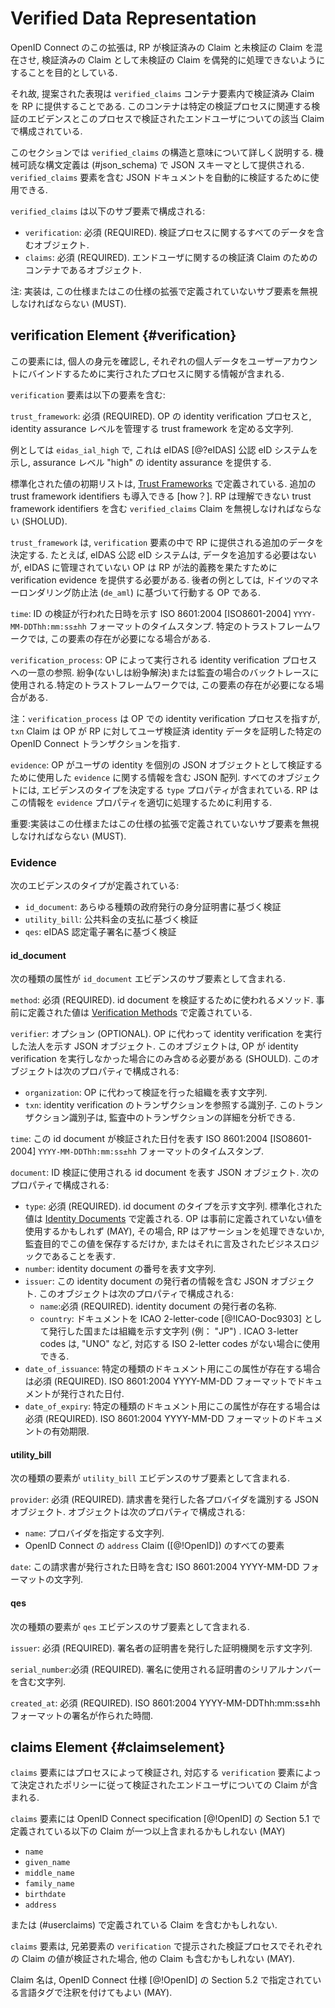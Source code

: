 # Verified Data Representation 

<!-- This extension to OpenID Connect wants to ensure that RPs cannot mix up verified and unverified Claims and incidentally process unverified Claims as verified Claims. -->
OpenID Connect のこの拡張は, RP が検証済みの Claim と未検証の Claim を混在させ, 検証済みの Claim として未検証の Claim を偶発的に処理できないようにすることを目的としている.

<!-- The representation proposed therefore provides the RP with the verified Claims within a container element `verified_claims`. This container is composed of the verification evidence related to a certain verification process and the corresponding Claims about the End-User which were verified in this process. -->
それ故, 提案された表現は `verified_claims` コンテナ要素内で検証済み Claim を RP に提供することである. このコンテナは特定の検証プロセスに関連する検証のエビデンスとこのプロセスで検証されたエンドユーザについての該当 Claim で構成されている.

<!-- This section explains the structure and meaning of `verified_claims` in detail. A machine-readable syntax definition is given as JSON schema in (#json_schema). It can be used to automatically validate JSON documents containing a  `verified_claims` element. --> 
このセクションでは `verified_claims` の構造と意味について詳しく説明する. 機械可読な構文定義は (#json_schema) で JSON スキーマとして提供される. `verified_claims` 要素を含む JSON ドキュメントを自動的に検証するために使用できる.

<!-- `verified_claims` consists of the following sub-elements: -->
`verified_claims` は以下のサブ要素で構成される:

<!--
* `verification`: REQUIRED. Object that contains all data about the verification process.
* `claims`: REQUIRED. Object that is the container for the verified Claims about the End-User.
-->
* `verification`: 必須 (REQUIRED). 検証プロセスに関するすべてのデータを含むオブジェクト.
* `claims`: 必須 (REQUIRED). エンドユーザに関するの検証済 Claim のためのコンテナであるオブジェクト.

<!-- Note: implementations MUST ignore any sub-element not defined in this specification or extensions of this specification. -->
注: 実装は, この仕様またはこの仕様の拡張で定義されていないサブ要素を無視しなければならない (MUST).

## verification Element {#verification}

<!-- This element contains the information about the process conducted to verify a person's identity and bind the respective person data to a user account. -->
この要素には, 個人の身元を確認し, それぞれの個人データをユーザーアカウントにバインドするために実行されたプロセスに関する情報が含まれる.

<!-- The `verification` element consists of the following elements: --> 
`verification` 要素は以下の要素を含む:

<!-- `trust_framework`: REQUIRED. String determing the trust framework governing the identity verification process and the identity assurance level of the OP. --> 
`trust_framework`: 必須 (REQUIRED). OP の identity verification プロセスと, identity assurance レベルを管理する trust framework を定める文字列.

<!-- An example value is `eidas_ial_high`, which denotes a notified eID system under eIDAS [@?eIDAS] providing identity assurance at level of assurance "High". -->
例としては `eidas_ial_high` で, これは eIDAS [@?eIDAS] 公認 eID システムを示し, assurance レベル "high" の identity assurance を提供する.

<!-- An initial list of standardized values is defined in [Trust Frameworks](#predefined_values_tf). Additional trust framework identifiers can be introduced [how?]. RPs SHOULD ignore `verified_claims` claims containing a trust framework id they don't understand. -->
標準化された値の初期リストは, [Trust Frameworks](#predefined_values_tf) で定義されている. 追加の trust framework identifiers も導入できる [how？]. RP は理解できない trust framework identifiers を含む `verified_claims` Claim を無視しなければならない (SHOLUD).

<!-- The `trust_framework` value determines what further data is provided to the RP in the `verification` element. A notified eID system under eIDAS, for example, would not need to provide any further data whereas an OP not governed by eIDAS would need to provide verification evidence in order to allow the RP to fulfill its legal obligations. An example of the latter is an OP acting under the German Anti-Money laundering law (`de_aml`). -->
`trust_framework` は, `verification` 要素の中で RP に提供される追加のデータを決定する. たとえば, eIDAS 公認 eID システムは, データを追加する必要はないが, eIDAS に管理されていない OP は RP が法的義務を果たすために verification evidence を提供する必要がある. 後者の例としては, ドイツのマネーロンダリング防止法 (`de_aml`) に基づいて行動する OP である.

<!-- `time`: Time stamp in ISO 8601:2004 [ISO8601-2004] `YYYY-MM-DDThh:mm:ss±hh` format representing the date and time when identity verification took place. Presence of this element might be required for certain trust frameworks. -->
`time`: ID の検証が行われた日時を示す ISO 8601:2004 [ISO8601-2004] `YYYY-MM-DDThh:mm:ss±hh` フォーマットのタイムスタンプ. 特定のトラストフレームワークでは, この要素の存在が必要になる場合がある.

<!-- `verification_process`: Unique reference to the identity verification process as performed by the OP. Used for backtracing in case of disputes or audits. Presence of this element might be required for certain trust frameworks. -->
`verification_process`: OP によって実行される identity verification プロセスへの一意の参照. 紛争(ないしは紛争解決)または監査の場合のバックトレースに使用される.特定のトラストフレームワークでは, この要素の存在が必要になる場合がある.

<!-- Note: While `verification_process` refers to the identity verification process at the OP, the `txn` claim refers to a particular OpenID Connect transaction in which the OP attested the user's verified identity data towards a RP. -->
注：`verification_process` は OP での identity verification プロセスを指すが, `txn` Claim は OP が RP に対してユーザ検証済 identity データを証明した特定の OpenID Connect トランザクションを指す.

<!-- `evidence` is a JSON array containing information about the evidence the OP used to verify the user's identity as separate JSON objects. Every object contains the property `type` which determines the type of the evidence. The RP uses this information to process the `evidence` property appropriately. -->
`evidence`: OP がユーザの identity を個別の JSON オブジェクトとして検証するために使用した `evidence` に関する情報を含む JSON 配列. すべてのオブジェクトには, エビデンスのタイプを決定する `type` プロパティが含まれている. RP はこの情報を `evidence` プロパティを適切に処理するために利用する.

<!-- Important: implementations MUST ignore any sub-element not defined in this specification or extensions of this specification. -->
重要:実装はこの仕様またはこの仕様の拡張で定義されていないサブ要素を無視しなければならない (MUST).

### Evidence 

<!-- The following types of evidence are defined: -->
次のエビデンスのタイプが定義されている:

<!--
* `id_document`: verification based on any kind of government issued identity document
* `utility_bill`: verification based on a utility bill
* `qes`: verification based on a eIDAS Qualified Electronic Signature
* -->
* `id_document`: あらゆる種類の政府発行の身分証明書に基づく検証
* `utility_bill`: 公共料金の支払に基づく検証
* `qes`: eIDAS 認定電子署名に基づく検証

#### id_document

<!-- The following elements are contained in an `id_document` evidence sub-element. --> 
次の種類の属性が `id_document` エビデンスのサブ要素として含まれる.

<!-- `method`: REQUIRED. The method used to verify the id document. Predefined values are given in  [Verification Methods](#predefined_values_vm) -->
`method`: 必須 (REQUIRED). id document を検証するために使われるメソッド. 事前に定義された値は [Verification Methods](#predefined_values_vm) で定義されている.

<!-- `verifier`: OPTIONAL. A JSON object denoting the legal entity that performed the identity verification on behalf of the OP. This object SHOULD only be included if the OP did not perform the identity verification itself. This object consists of the following properties: -->
`verifier`: オプション (OPTIONAL). OP に代わって identity verification を実行した法人を示す JSON オブジェクト. このオブジェクトは, OP が identity verification を実行しなかった場合にのみ含める必要がある (SHOULD). このオブジェクトは次のプロパティで構成される:

<!-- 
* `organization`: String denoting the organization which performed the verification on behalf of the OP.
* `txn`: identifier refering to the identity verification transaction. This transaction identifier can be resolved into transaction details during an audit.
-->
* `organization`: OP に代わって検証を行った組織を表す文字列.
* `txn`: identity verification のトランザクションを参照する識別子. このトランザクション識別子は, 監査中のトランザクションの詳細を分析できる.

<!-- `time`: Time stamp in ISO 8601:2004 [ISO8601-2004] `YYYY-MM-DDThh:mm:ss±hh` format representing the date when this id document was verified. --> 
`time`: この id document が検証された日付を表す ISO 8601:2004 [ISO8601-2004] `YYYY-MM-DDThh:mm:ss±hh` フォーマットのタイムスタンプ.

<!-- `document`: A JSON object representing the id document used to perform the id verification. It consists of the following properties: -->
`document`: ID 検証に使用される id document を表す JSON オブジェクト. 次のプロパティで構成される:

<!--
* `type`: REQUIRED. String denoting the type of the id document. Standardized values are defined in [Identity Documents](#predefined_values_idd). The OP MAY use other than the predefined values in which case the RPs will either be unable to process the assertion, just store this value for audit purposes, or apply bespoken business logic to it.
* `number`: String representing the number of the identity document.
* `issuer`: A JSON object containg information about the issuer of this identity document. This object consists of the following properties:
	*  `name`: REQUIRED. Designation of the issuer of the identity document
	*  `country`: String denoting the country or organization that issued the document as ICAO 2-letter-code [@!ICAO-Doc9303], e.g. "JP". ICAO 3-letter codes MAY be used when there is no corresponding ISO 2-letter code, such as "UNO".
* `date_of_issuance`: REQUIRED if this attribute exists for the particular type of document. The date the document was issued as ISO 8601:2004 YYYY-MM-DD format.
* `date_of_expiry`: REQUIRED if this attribute exists for the particular type of document. The date the document will expire as ISO 8601:2004 YYYY-MM-DD format.
-->
* `type`: 必須 (REQUIRED). id document のタイプを示す文字列. 標準化された値は [Identity Documents](#predefined_values_idd) で定義される. OP は事前に定義されていない値を使用するかもしれず (MAY), その場合, RP はアサーションを処理できないか, 監査目的でこの値を保存するだけか, またはそれに言及されたビジネスロジックであることを表す.
* `number`: identity document の番号を表す文字列.
* `issuer`: この identity document の発行者の情報を含む JSON オブジェクト. このオブジェクトは次のプロパティで構成される:
	*  `name`:必須 (REQUIRED). identity document の発行者の名称.
	*  `country`: ドキュメントを ICAO 2-letter-code [@!ICAO-Doc9303] として発行した国または組織を示す文字列 (例： "JP") . ICAO 3-letter codes は, "UNO" など, 対応する ISO 2-letter codes がない場合に使用できる.
* `date_of_issuance`: 特定の種類のドキュメント用にこの属性が存在する場合は必須 (REQUIRED). ISO 8601:2004 YYYY-MM-DD フォーマットでドキュメントが発行された日付.
* `date_of_expiry`: 特定の種類のドキュメント用にこの属性が存在する場合は必須 (REQUIRED). ISO 8601:2004 YYYY-MM-DD フォーマットのドキュメントの有効期限.

#### utility_bill

<!-- The following elements are contained in a `utility_bill` evidence sub-element. --> 
次の種類の要素が `utility_bill` エビデンスのサブ要素として含まれる.

<!-- `provider`: REQUIRED. A JSON object identifying the respective provider that issued the bill. The object consists of the following properties: -->
`provider`: 必須 (REQUIRED). 請求書を発行した各プロバイダを識別する JSON オブジェクト. オブジェクトは次のプロパティで構成される:

<!--
* `name`: A String designating the provider.
* All elements of the OpenID Connect `address` Claim ([@!OpenID])
-->
* `name`: プロバイダを指定する文字列.
* OpenID Connect の `address` Claim ([@!OpenID]) のすべての要素

<!-- `date`: A ISO 8601:2004 YYYY-MM-DD formatted string containing the date when this bill was issued. -->
`date`: この請求書が発行された日時を含む ISO 8601:2004 YYYY-MM-DD フォーマットの文字列.

#### qes

<!-- The following elements are contained in a `qes` evidence sub-element. --> 
次の種類の要素が `qes` エビデンスのサブ要素として含まれる.

<!-- `issuer`: REQUIRED. A String denoting the certification authority that issued the signer's certificate. --> 
`issuer`: 必須 (REQUIRED). 署名者の証明書を発行した証明機関を示す文字列.

<!-- `serial_number`: REQUIRED. String containing the serial number of the certificate used to sign. -->
`serial_number`:必須 (REQUIRED). 署名に使用される証明書のシリアルナンバーを含む文字列.

<!-- `created_at`: REQUIRED. The time the signature was created as ISO 8601:2004 YYYY-MM-DDThh:mm:ss±hh format. -->
`created_at`: 必須 (REQUIRED).  ISO 8601:2004 YYYY-MM-DDThh:mm:ss±hh フォーマットの署名が作られた時間.


## claims Element {#claimselement}

<!-- The `claims` element contains the claims about the End-User which were verified by the process and according to the policies determined by the corresponding `verification` element. -->
`claims` 要素にはプロセスによって検証され, 対応する `verification` 要素によって決定されたポリシーに従って検証されたエンドユーザについての Claim が含まれる.

<!-- The `claims` element MAY contain one or more of the following Claims as defined in Section 5.1 of the OpenID Connect specification [@!OpenID] -->
`claims` 要素には OpenID Connect specification [@!OpenID] の Section 5.1 で定義されている以下の Claim が一つ以上含まれるかもしれない (MAY)

* `name`
* `given_name`
* `middle_name`
* `family_name`
* `birthdate`
* `address`

<!-- or the claims defined in (#userclaims). -->
または (#userclaims) で定義されている Claim を含むかもしれない.

<!-- The `claims` element MAY also contain other claims given the value of the respective claim was verified in the verification process represented by the sibling `verification` element. -->
`claims` 要素は, 兄弟要素の `verification` で提示された検証プロセスでそれぞれの Claim の値が検証された場合, 他の Claim も含むかもしれない (MAY).

<!-- Claim names MAY be annotated with language tags as specified in Section 5.2 of the OpenID Connect specification [@!OpenID]. -->
Claim 名は, OpenID Connect 仕様 [@!OpenID] の Section 5.2 で指定されている言語タグで注釈を付けてもよい (MAY).
